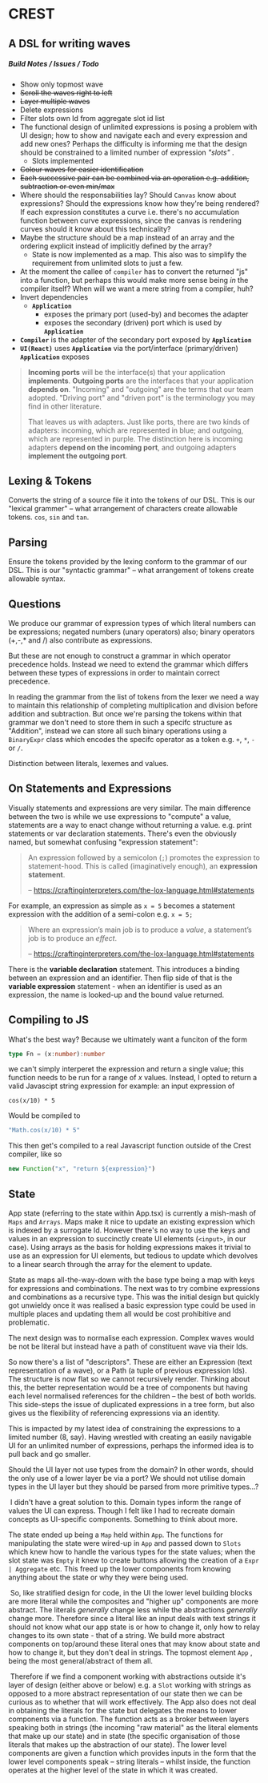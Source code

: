 # CREST
## A DSL for writing waves





##### Build Notes / Issues / Todo

- Show only topmost wave
- ~~Scroll the waves right to left~~
- ~~Layer multiple waves~~
- Delete expressions
- Filter slots own Id from aggregate slot id list
- The functional design of unlimited expressions is posing a problem with UI design; how to show and navigate each and every expression and add new ones? Perhaps the difficulty is informing me that the design should be constrained to a limited number of expression *"slots"* .
  - Slots implemented
- ~~Colour waves for easier identification~~
- ~~Each successive pair can be combined via an operation e.g. addition, subtraction or even min/max~~
- Where should the responsabilities lay? Should `Canvas` know about expressions? Should the expressions know how they're being rendered? If each expression constitutes a curve i.e. there's no accumulation function between curve expressions, since the canvas is rendering curves should it know about this technicality?
- Maybe the structure should be a map instead of an array and the ordering explicit instead of implicitly defined by the array?
  - State is now implemented as a map. This also was to simplify the requirement from unlimited slots to just a few.
- At the moment the callee of `compiler` has to convert the returned "js" into a function, but perhaps this would make more sense being _in_ the compiler itself? When will we want a mere string from a compiler, huh?
- Invert dependencies
  - **`Application`** 
    - exposes the primary port (used-by) and becomes the adapter
    - exposes the secondary (driven) port which is used by **`Application`**
- **`Compiler`** is the adapter of the secondary port exposed by **`Application`**
- **`UI(React)`** uses **`Application`** via the port/interface (primary/driven) **`Application`** exposes

> **Incoming ports** will be the interface(s) that your application **implements**. **Outgoing ports** are the interfaces that your application **depends on**. "Incoming" and "outgoing" are the terms that our team adopted. "Driving port" and "driven port" is the terminology you may find in other literature.
>
> That leaves us with adapters. Just like ports, there are two kinds of adapters: incoming, which are represented in blue; and outgoing, which are represented in purple. The distinction here is incoming adapters **depend on the incoming port**, and outgoing adapters **implement the outgoing port**.
>
> [A color-coded guide to ports and adapters]: https://8thlight.com/blog/damon-kelley/2021/05/18/a-color-coded-guide-to-ports-and-adapters.html

## Lexing & Tokens
Converts the string of a source file it into the tokens of our DSL. This is our "lexical grammer" – what arrangement of characters create allowable tokens. `cos`, `sin` and `tan`.

## Parsing
Ensure the tokens provided by the lexing conform to the grammar of our DSL. This is our "syntactic grammar" – what arrangement of tokens create allowable syntax.

## Questions
We produce our grammar of expression types of which literal numbers can be expressions; negated numbers (unary operators) also; binary operators (+,-,* and /) also contribute as expressions.

But these are not enough to construct a grammar in which operator precedence holds. Instead we need to extend the grammar which differs between these types of expressions in order to maintain correct precedence.

In reading the grammar from the list of tokens from the lexer we need a way to maintain this relationship of completing multiplication and division before addition and subtraction. But once we're parsing the tokens within that grammar we don't need to store them in such a specifc structure as "Addition", instead we can store all such binary operations using a `BinaryExpr` class which encodes the specifc operator as a token e.g. `+`, `*`, `-` or `/`.

Distinction between literals, lexemes and values.

## On Statements and Expressions

Visually statements and expressions are very similar. The main difference between the two is while we use expressions to "compute" a value, statements are a way to enact change without returning a value. e.g. print statements or var declaration statements. There's even the obviously named, but somewhat confusing "expression statement":

> An expression followed by a semicolon (`;`) promotes the expression to statement-hood. This is called (imaginatively enough), an **expression statement**.
>
> – https://craftinginterpreters.com/the-lox-language.html#statements

For example, an expression as simple as `x = 5` becomes a statement expression with the addition of a semi-colon e.g. `x = 5;`

> Where an expression’s main job is to produce a *value*, a statement’s job is to produce an *effect*.
>
> – https://craftinginterpreters.com/the-lox-language.html#statements

There is the **variable declaration** statement. This introduces a binding between an expression and an identifier. Then flip side of that is the **variable expression** statement - when an identifier is used as an expression, the name is looked-up and the bound value returned.

## Compiling to JS

What's the best way? Because we ultimately want a funciton of the form

```typescript
type Fn = (x:number):number
```

we can't simply interperet the expression and return a single value; this function needs to be run for a range of $x$ values. Instead, I opted to return a valid Javascipt string expression for example: an input expression of

```
cos(x/10) * 5
```

Would be compiled to

```typescript
"Math.cos(x/10) * 5"
```

This then get's compiled to a real Javascript function outside of the Crest compiler, like so

```typescript
new Function("x", "return ${expression}")
```

## State

App state (referring to the state within App.tsx) is currently a mish-mash of `Maps` and `Arrays`. Maps make it nice to update an existing expression which is indexed by a surrogate Id. However there's no way to use the keys and values in an expression to succinctly create UI elements (`<input>`, in our case). Using arrays as the basis for holding expressions makes it trivial to use as an expression for UI elements, but tedious to update which devolves to a linear search through the array for the element to update.

State as maps all-the-way-down with the base type being a map with keys for expressions and combinations. The next was to try combine expressions and combinations as a recursive type. This was the initial design but quickly got unwieldy once it was realised a basic expression type could be used in multiple places and updating them all would be cost prohibitive and problematic. 

The next design was to normalise each expression. Complex waves would be not be literal but instead have a path of constituent wave via their Ids.

So now there's a list of "descriptors". These are either an Expression (text representation of a wave), or a Path (a tuple of previous expression Ids). The structure is now flat so we cannot recursively render. Thinking about this, the better representation would be a tree of components but having each level normalised references for the children – the best of both worlds. This side-steps the issue of duplicated expressions in a tree form, but also gives us the flexibility of referencing expressions via an identity.

This is impacted by my latest idea of constraining the expressions to a limited number (8, say). Having wrestled with creating an easily navigable UI for an unlimited number of expressions, perhaps the informed idea is to pull back and go smaller.

Should the UI layer not use types from the domain? In other words, should the only use of a lower layer be via a port? We should not utilise domain types in the UI layer but they should be parsed from more primitive types...?

​	I didn't have a great solution to this. Domain types inform the range of values the UI can express. Though I felt like I had 	to recreate domain concepts as UI-specific components. Something to think about more.

The state ended up being a `Map` held within `App`. The functions for manipulating the state were wired-up in `App` and passed down to `Slots` which knew how to handle the various types for the state values; when the slot state was `Empty` it knew to create buttons allowing the creation of a `Expr | Aggregate` etc. This freed up the lower components from knowing anything about the state or why they were being used.

​	So, like stratified design for code, in the UI the lower level building blocks are more literal while the composites and "higher up" components are more abstract. The literals *generally* change less while the abstractions *generally* change more. Therefore since a literal like an input deals with text strings it should not know what our app state is or how to change it, only how to relay changes to its own state - that of a string. We build more abstract components on top/around these literal ones that may know about state and how to change it, but they don't deal in strings. The topmost element `App` , being the most general/abstract of them all. 

​	Therefore if we find a component working with abstractions outside it's layer of design (either above or below) e.g. a `Slot` working with strings as opposed to a more abstract representation of our state then we can be curious as to whether that will work effectively. The App also does not deal in obtaining the literals for the state but delegates the means to lower components via a function. The function acts as a broker between layers speaking both in strings (the incoming "raw material" as the literal elements that make up our state) and in state (the specific organisation of those literals that makes up the abstraction of our state). The lower level components are given a function which provides inputs in the form that the lower level components speak – string literals – whilst inside, the function operates at the higher level of the state in which it was created.